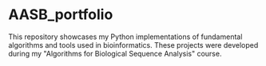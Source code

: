 # AASB_portfolio
 This repository showcases my Python implementations of fundamental algorithms and tools used in bioinformatics. These projects were developed during my "Algorithms for Biological Sequence Analysis" course.
